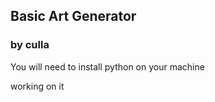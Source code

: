 ## Basic Art Generator
### by culla

You will need to install python on your machine


working on it

